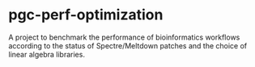 # pgc-perf-optimization
A project to benchmark the performance of bioinformatics workflows according to the status of Spectre/Meltdown patches and the choice of linear algebra libraries.
